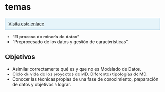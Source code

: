 
# temas

<div style="background-color: #E6F4FA; padding: 10px; border: 1px solid #B3D4E7;">
  <a href="https://htmlpreview.github.io/?https://github.com/alexjust-data/Data_mining/blob/main/preProcesadoDatos_gestionCaracteristicas/preProcesadoDatos_gestionCaracteristicas.html">Visita este enlace</a>
</div>


* “El proceso de minería de datos” 
* “Preprocesado de los datos y gestión de características”.

## Objetivos

* Asimilar correctamente qué es y que no es Modelado de Datos. 
* Ciclo de vida de los proyectos de MD. Diferentes tipologías de MD. 
* Conocer las técnicas propias de una fase de conocimiento, preparación de datos y objetivos a lograr.
